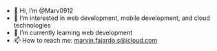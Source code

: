 - 👋 Hi, I’m @Marv0912
- 👀 I’m interested in web development, mobile development, and cloud technologies
- 🌱 I’m currently learning web development
- 📫 How to reach me: marvin.fajardo.s@icloud.com

<!---
Marv0912/Marv0912 is a ✨ special ✨ repository because its `README.md` (this file) appears on your GitHub profile.
You can click the Preview link to take a look at your changes.
--->
